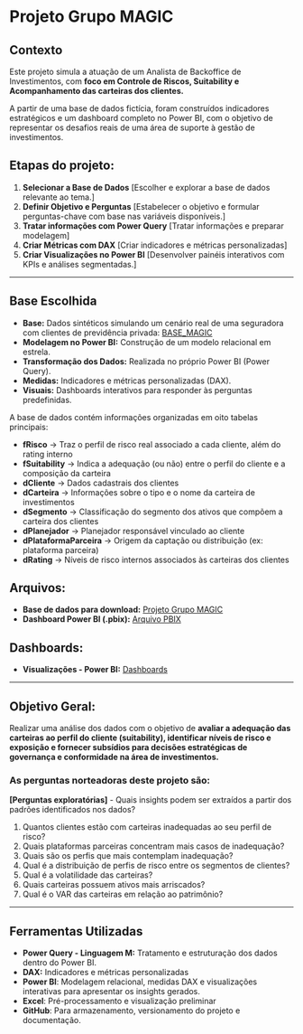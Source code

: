 # Projeto Grupo MAGIC

## Contexto  
Este projeto simula a atuação de um Analista de Backoffice de Investimentos, com **foco em Controle de Riscos, Suitability e Acompanhamento das carteiras dos clientes.** 

A partir de uma base de dados fictícia, foram construídos indicadores estratégicos e um dashboard completo no Power BI, com o objetivo de representar os desafios reais de uma área de suporte à gestão de investimentos.

## Etapas do projeto:
1. **Selecionar a Base de Dados** [Escolher e explorar a base de dados relevante ao tema.]
2. **Definir Objetivo e Perguntas**  [Estabelecer o objetivo e formular perguntas-chave com base nas variáveis disponíveis.]
3. **Tratar informações com Power Query**  [Tratar informações e preparar modelagem]
4. **Criar Métricas com DAX**  [Criar indicadores e métricas personalizadas]
5. **Criar Visualizações no Power BI**  [Desenvolver painéis interativos com KPIs e análises segmentadas.]

---

## Base Escolhida 
- **Base:** Dados sintéticos simulando um cenário real de uma seguradora com clientes de previdência privada: [BASE_MAGIC](https://github.com/bs-jamile/projeto-magic/tree/main/base_dados)
- **Modelagem no Power BI:** Construção de um modelo relacional em estrela.
- **Transformação dos Dados:** Realizada no próprio Power BI (Power Query).
- **Medidas:** Indicadores e métricas personalizadas (DAX).
- **Visuais:** Dashboards interativos para responder às perguntas predefinidas.

A base de dados contém informações organizadas em oito tabelas principais:

- **fRisco** → Traz o perfil de risco real associado a cada cliente, além do rating interno
- **fSuitability** → Indica a adequação (ou não) entre o perfil do cliente e a composição da carteira
- **dCliente** → Dados cadastrais dos clientes
- **dCarteira** → Informações sobre o tipo e o nome da carteira de investimentos
- **dSegmento** → Classificação do segmento dos ativos que compõem a carteira dos clientes
- **dPlanejador** → Planejador responsável vinculado ao cliente
- **dPlataformaParceira** → Origem da captação ou distribuição (ex: plataforma parceira)
- **dRating** → Níveis de risco internos associados às carteiras dos clientes

## Arquivos:
- **Base de dados para download:** [Projeto Grupo MAGIC](https://docs.google.com/spreadsheets/d/1LgjHdjAOWsrUtkssDc-S3VOLN4c795Lg/edit?usp=sharing&ouid=109415313205868778102&rtpof=true&sd=true)
- **Dashboard Power BI (.pbix):** [Arquivo PBIX](https://github.com/bs-jamile/projeto-magic/tree/main/pbi)

## Dashboards:
- **Visualizações - Power BI:** [Dashboards](https://app.powerbi.com/view?r=eyJrIjoiYzliNWZlNzctNmFiMy00NTc2LTgxNzctNzQwYzg4NDhmZDJiIiwidCI6ImFhNTU0OTc3LTgyOTItNDg0ZS05MjZlLTM1MTMzMGE1M2I4MCJ9)

---

## Objetivo Geral:
Realizar uma análise dos dados com o objetivo de **avaliar a adequação das carteiras ao perfil do cliente (suitability), identificar níveis de risco e exposição e fornecer subsídios para decisões estratégicas de governança e conformidade na área de investimentos.**

### As perguntas norteadoras deste projeto são:  
**[Perguntas exploratórias]** - Quais insights podem ser extraídos a partir dos padrões identificados nos dados?

1. Quantos clientes estão com carteiras inadequadas ao seu perfil de risco?
2. Quais plataformas parceiras concentram mais casos de inadequação?
3. Quais são os perfis que mais contemplam inadequação?
4. Qual é a distribuição de perfis de risco entre os segmentos de clientes?
5. Qual é a volatilidade das carteiras?
6. Quais carteiras possuem ativos mais arriscados?
7. Qual é o VAR das carteiras em relação ao patrimônio?

---

## Ferramentas Utilizadas  
- **Power Query - Linguagem M:** Tratamento e estruturação dos dados dentro do Power BI.
- **DAX:** Indicadores e métricas personalizadas
- **Power BI**: Modelagem relacional, medidas DAX e visualizações interativas para apresentar os insights gerados.  
- **Excel**: Pré-processamento e visualização preliminar
- **GitHub**: Para armazenamento, versionamento do projeto e documentação.  